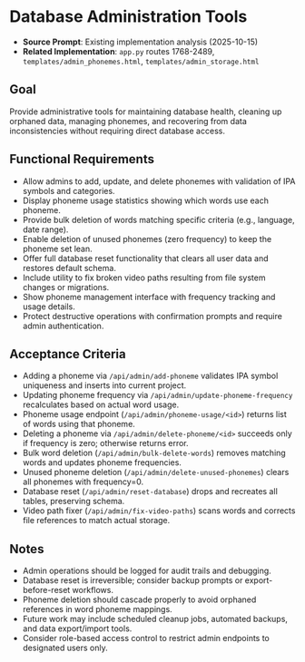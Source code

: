 # Database Administration Tools

- **Source Prompt**: Existing implementation analysis (2025-10-15)
- **Related Implementation**: `app.py` routes 1768-2489, `templates/admin_phonemes.html`, `templates/admin_storage.html`

## Goal
Provide administrative tools for maintaining database health, cleaning up orphaned data, managing phonemes, and recovering from data inconsistencies without requiring direct database access.

## Functional Requirements
- Allow admins to add, update, and delete phonemes with validation of IPA symbols and categories.
- Display phoneme usage statistics showing which words use each phoneme.
- Provide bulk deletion of words matching specific criteria (e.g., language, date range).
- Enable deletion of unused phonemes (zero frequency) to keep the phoneme set lean.
- Offer full database reset functionality that clears all user data and restores default schema.
- Include utility to fix broken video paths resulting from file system changes or migrations.
- Show phoneme management interface with frequency tracking and usage details.
- Protect destructive operations with confirmation prompts and require admin authentication.

## Acceptance Criteria
- Adding a phoneme via `/api/admin/add-phoneme` validates IPA symbol uniqueness and inserts into current project.
- Updating phoneme frequency via `/api/admin/update-phoneme-frequency` recalculates based on actual word usage.
- Phoneme usage endpoint (`/api/admin/phoneme-usage/<id>`) returns list of words using that phoneme.
- Deleting a phoneme via `/api/admin/delete-phoneme/<id>` succeeds only if frequency is zero; otherwise returns error.
- Bulk word deletion (`/api/admin/bulk-delete-words`) removes matching words and updates phoneme frequencies.
- Unused phoneme deletion (`/api/admin/delete-unused-phonemes`) clears all phonemes with frequency=0.
- Database reset (`/api/admin/reset-database`) drops and recreates all tables, preserving schema.
- Video path fixer (`/api/admin/fix-video-paths`) scans words and corrects file references to match actual storage.

## Notes
- Admin operations should be logged for audit trails and debugging.
- Database reset is irreversible; consider backup prompts or export-before-reset workflows.
- Phoneme deletion should cascade properly to avoid orphaned references in word phoneme mappings.
- Future work may include scheduled cleanup jobs, automated backups, and data export/import tools.
- Consider role-based access control to restrict admin endpoints to designated users only.
